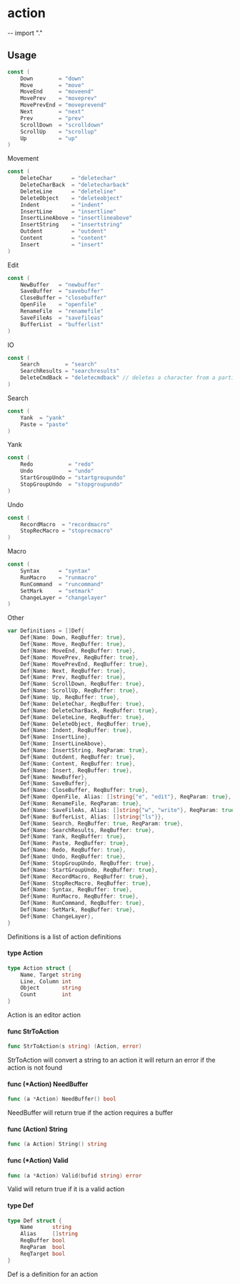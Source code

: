 # action
--
    import "."


## Usage

```go
const (
	Down        = "down"
	Move        = "move"
	MoveEnd     = "moveend"
	MovePrev    = "moveprev"
	MovePrevEnd = "moveprevend"
	Next        = "next"
	Prev        = "prev"
	ScrollDown  = "scrolldown"
	ScrollUp    = "scrollup"
	Up          = "up"
)
```
Movement

```go
const (
	DeleteChar      = "deletechar"
	DeleteCharBack  = "deletecharback"
	DeleteLine      = "deleteline"
	DeleteObject    = "deleteobject"
	Indent          = "indent"
	InsertLine      = "insertline"
	InsertLineAbove = "insertlineabove"
	InsertString    = "insertstring"
	Outdent         = "outdent"
	Content         = "content"
	Insert          = "insert"
)
```
Edit

```go
const (
	NewBuffer   = "newbuffer"
	SaveBuffer  = "savebuffer"
	CloseBuffer = "closebuffer"
	OpenFile    = "openfile"
	RenameFile  = "renamefile"
	SaveFileAs  = "savefileas"
	BufferList  = "bufferlist"
)
```
IO

```go
const (
	Search        = "search"
	SearchResults = "searchresults"
	DeleteCmdBack = "deletecmdback" // deletes a character from a partial command
)
```
Search

```go
const (
	Yank  = "yank"
	Paste = "paste"
)
```
Yank

```go
const (
	Redo           = "redo"
	Undo           = "undo"
	StartGroupUndo = "startgroupundo"
	StopGroupUndo  = "stopgroupundo"
)
```
Undo

```go
const (
	RecordMacro  = "recordmacro"
	StopRecMacro = "stoprecmacro"
)
```
Macro

```go
const (
	Syntax      = "syntax"
	RunMacro    = "runmacro"
	RunCommand  = "runcommand"
	SetMark     = "setmark"
	ChangeLayer = "changelayer"
)
```
Other

```go
var Definitions = []Def{
	Def{Name: Down, ReqBuffer: true},
	Def{Name: Move, ReqBuffer: true},
	Def{Name: MoveEnd, ReqBuffer: true},
	Def{Name: MovePrev, ReqBuffer: true},
	Def{Name: MovePrevEnd, ReqBuffer: true},
	Def{Name: Next, ReqBuffer: true},
	Def{Name: Prev, ReqBuffer: true},
	Def{Name: ScrollDown, ReqBuffer: true},
	Def{Name: ScrollUp, ReqBuffer: true},
	Def{Name: Up, ReqBuffer: true},
	Def{Name: DeleteChar, ReqBuffer: true},
	Def{Name: DeleteCharBack, ReqBuffer: true},
	Def{Name: DeleteLine, ReqBuffer: true},
	Def{Name: DeleteObject, ReqBuffer: true},
	Def{Name: Indent, ReqBuffer: true},
	Def{Name: InsertLine},
	Def{Name: InsertLineAbove},
	Def{Name: InsertString, ReqParam: true},
	Def{Name: Outdent, ReqBuffer: true},
	Def{Name: Content, ReqBuffer: true},
	Def{Name: Insert, ReqBuffer: true},
	Def{Name: NewBuffer},
	Def{Name: SaveBuffer},
	Def{Name: CloseBuffer, ReqBuffer: true},
	Def{Name: OpenFile, Alias: []string{"e", "edit"}, ReqParam: true},
	Def{Name: RenameFile, ReqParam: true},
	Def{Name: SaveFileAs, Alias: []string{"w", "write"}, ReqParam: true},
	Def{Name: BufferList, Alias: []string{"ls"}},
	Def{Name: Search, ReqBuffer: true, ReqParam: true},
	Def{Name: SearchResults, ReqBuffer: true},
	Def{Name: Yank, ReqBuffer: true},
	Def{Name: Paste, ReqBuffer: true},
	Def{Name: Redo, ReqBuffer: true},
	Def{Name: Undo, ReqBuffer: true},
	Def{Name: StopGroupUndo, ReqBuffer: true},
	Def{Name: StartGroupUndo, ReqBuffer: true},
	Def{Name: RecordMacro, ReqBuffer: true},
	Def{Name: StopRecMacro, ReqBuffer: true},
	Def{Name: Syntax, ReqBuffer: true},
	Def{Name: RunMacro, ReqBuffer: true},
	Def{Name: RunCommand, ReqBuffer: true},
	Def{Name: SetMark, ReqBuffer: true},
	Def{Name: ChangeLayer},
}
```
Definitions is a list of action definitions

#### type Action

```go
type Action struct {
	Name, Target string
	Line, Column int
	Object       string
	Count        int
}
```

Action is an editor action

#### func  StrToAction

```go
func StrToAction(s string) (Action, error)
```
StrToAction will convert a string to an action it will return an error if the
action is not found

#### func (*Action) NeedBuffer

```go
func (a *Action) NeedBuffer() bool
```
NeedBuffer will return true if the action requires a buffer

#### func (Action) String

```go
func (a Action) String() string
```

#### func (*Action) Valid

```go
func (a *Action) Valid(bufid string) error
```
Valid will return true if it is a valid action

#### type Def

```go
type Def struct {
	Name      string
	Alias     []string
	ReqBuffer bool
	ReqParam  bool
	ReqTarget bool
}
```

Def is a definition for an action
